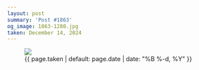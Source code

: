 ```yaml
---
layout: post
summary: 'Post #1863'
og_image: 1863-1280.jpg
taken: December 14, 2024
---
```


<figure class="post" data-src="{{ site.assets_url }}/{{ page.og_image }}" data-sub-html="#caption-1863">
<img sizes="(min-width: 700px) 50vw, calc(100vw - 2rem)" src="{{ site.assets_url }}/1863-640.jpg" srcset="{{ site.assets_url }}/1863-320.jpg 320w, {{ site.assets_url }}/1863-640.jpg 640w, {{ site.assets_url }}/1863-960.jpg 960w, {{ site.assets_url }}/1863-1280.jpg 1280w" />
<figcaption id="caption-1863">
<time>{{ page.taken | default: page.date | date: "%B %-d, %Y" }}</time>
</figcaption>
</figure>
